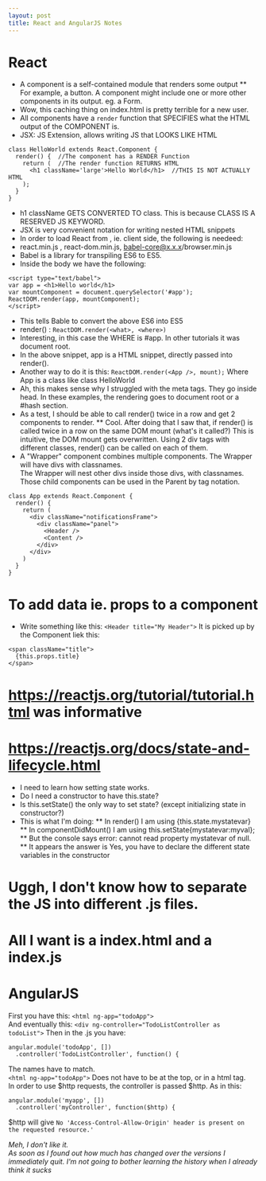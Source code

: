 ```yaml
---
layout: post
title: React and AngularJS Notes
---
```

# React  
* A component is a self-contained module that renders some output
** For example, a button.  A component might include one or more other components in its output.  eg. a Form.
*  Wow, this caching thing on index.html is pretty terrible for a new user.
*  All components have a `render` function that SPECIFIES what the HTML output of the COMPONENT is.
*  JSX: JS Extension, allows writing JS that LOOKS LIKE HTML
```
class HelloWorld extends React.Component {
  render() {  //The component has a RENDER Function
    return (  //The render function RETURNS HTML
      <h1 className='large'>Hello World</h1>  //THIS IS NOT ACTUALLY HTML
    );
  }
}
```
* h1 className GETS CONVERTED TO class.  This is because CLASS IS A RESERVED JS KEYWORD.
* JSX is very convenient notation for writing nested HTML snippets
* In order to load React from <script></script> , ie. client side, the following is needeed:
* react.min.js , react-dom.min.js, babel-core@x.x.x/browser.min.js
* Babel is a library for transpiling ES6 to ES5.
* Inside the body we have the following:
```
<script type="text/babel">
var app = <h1>Hello world</h1>
var mountComponent = document.querySelector('#app');
ReactDOM.render(app, mountComponent);
</script>
``` 
* This tells Bable to convert the above ES6 into ES5
* render() :  `ReactDOM.render(<what>, <where>)`
* Interesting, in this case the WHERE is #app.  In other tutorials it was document root.
* In the above snippet, app is a HTML snippet, directly passed into render().
* Another way to do it is this:  `ReactDOM.render(<App />, mount);` Where App is a class like class HelloWorld
* Ah, this makes sense why I struggled with the meta tags.  They go inside head.  In
   these examples, the rendering goes to document root or a #hash section.
* As a test, I should be able to call render() twice in a row and get 2 components to render.
** Cool.  After doing that I saw that, if render() is called twice in a row on the same DOM mount (what's it called?)
  This is intuitive, the DOM mount gets overwritten.  Using 2 div tags with different classes, render() can be called on each of them.
* A "Wrapper" component combines multiple components.  The Wrapper will have divs with classnames.  
  The Wrapper will nest other divs inside those divs, with classnames.  Those child components 
  can be used in the Parent by tag notation.
```
class App extends React.Component {
  render() {
    return (
      <div className="notificationsFrame">
        <div className="panel">
          <Header />
          <Content />
        </div>
      </div>
    )
  }
}
```
# To add data ie. props to a component
* Write something like this:  `<Header title="My Header">` It is picked up by the Component liek this:  
```
<span className="title">
  {this.props.title}
</span>
```
# https://reactjs.org/tutorial/tutorial.html was informative
# https://reactjs.org/docs/state-and-lifecycle.html
* I need to learn how setting state works.
* Do I need a constructor to have this.state?
* Is this.setState() the only way to set state? (except initializing state in constructor?)
* This is what I'm doing:
** In render() I am using {this.state.mystatevar}
** In componentDidMount() I am using this.setState{mystatevar:myval};
** But the console says error: cannot read property mystatevar of null.
** It appears the answer is Yes, you have to declare the different state variables in the constructor

# Uggh, I don't know how to separate the JS into different .js files.
# All I want is a index.html and a index.js












# AngularJS
First you have this:  `<html ng-app="todoApp">`  
And eventually this:  `<div ng-controller="TodoListController as todoList">`
Then in the .js you have:  
```
angular.module('todoApp', [])
  .controller('TodoListController', function() {
```
The names have to match.  
`<html ng-app="todoApp">`  Does not have to be at the top, or in a html tag.  
In order to use $http requests, the controller is passed $http.  As in this:  
```
angular.module('myapp', [])
  .controller('myController', function($http) {
```
$http will give `No 'Access-Control-Allow-Origin' header is present on the requested resource.'`

*Meh, I don't like it.*  
*As soon as I found out how much has changed over the versions I immediately quit.  I'm not going to bother learning the history when I already think it sucks*
